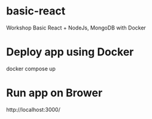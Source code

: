 # basic-react
Workshop Basic React + NodeJs, MongoDB with Docker

# Deploy app using Docker
docker compose up

# Run app on Brower
http://localhost:3000/
